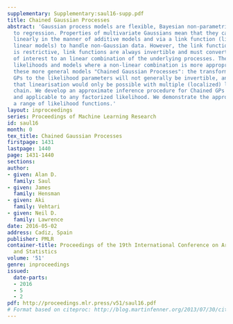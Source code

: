 ```yaml
---
supplementary: Supplementary:saul16-supp.pdf
title: Chained Gaussian Processes
abstract: 'Gaussian process models are flexible, Bayesian non-parametric approaches
  to regression. Properties of multivariate Gaussians mean that they can be combined
  linearly in the manner of additive models and via a link function (like in generalized
  linear models) to handle non-Gaussian data. However, the link function formalism
  is restrictive, link functions are always invertible and must convert a parameter
  of interest to an linear combination of the underlying processes. There are many
  likelihoods and models where a non-linear combination is more appropriate. We term
  these more general models "Chained Gaussian Processes": the transformation of the
  GPs to the likelihood parameters will not generally be invertible, and that implies
  that linearisation would only be possible with multiple (localized) links, i.e a
  chain. We develop an approximate inference procedure for Chained GPs that is scalable
  and applicable to any factorized likelihood. We demonstrate the approximation on
  a range of likelihood functions.'
layout: inproceedings
series: Proceedings of Machine Learning Research
id: saul16
month: 0
tex_title: Chained Gaussian Processes
firstpage: 1431
lastpage: 1440
page: 1431-1440
sections: 
author:
- given: Alan D.
  family: Saul
- given: James
  family: Hensman
- given: Aki
  family: Vehtari
- given: Neil D.
  family: Lawrence
date: 2016-05-02
address: Cadiz, Spain
publisher: PMLR
container-title: Proceedings of the 19th International Conference on Artificial Intelligence
  and Statistics
volume: '51'
genre: inproceedings
issued:
  date-parts:
  - 2016
  - 5
  - 2
pdf: http://proceedings.mlr.press/v51/saul16.pdf
# Format based on citeproc: http://blog.martinfenner.org/2013/07/30/citeproc-yaml-for-bibliographies/
---
```

